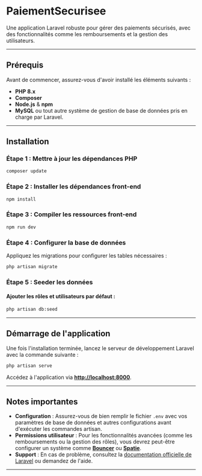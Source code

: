 # **PaiementSecurisee**

Une application Laravel robuste pour gérer des paiements sécurisés, avec des fonctionnalités comme les remboursements et la gestion des utilisateurs.

---

## **Prérequis**

Avant de commencer, assurez-vous d'avoir installé les éléments suivants :

- **PHP 8.x**  
- **Composer**  
- **Node.js** & **npm**  
- **MySQL** ou tout autre système de gestion de base de données pris en charge par Laravel.  

---

## **Installation**

### Étape 1 : Mettre à jour les dépendances PHP
```bash
composer update
```

### Étape 2 : Installer les dépendances front-end
```bash
npm install
```

### Étape 3 : Compiler les ressources front-end
```bash
npm run dev
```

### Étape 4 : Configurer la base de données
Appliquez les migrations pour configurer les tables nécessaires :  
```bash
php artisan migrate
```

### Étape 5 : Seeder les données
#### Ajouter les rôles et utilisateurs par défaut :
```bash
php artisan db:seed
```

---

## **Démarrage de l'application**

Une fois l'installation terminée, lancez le serveur de développement Laravel avec la commande suivante :  
```bash
php artisan serve
```
Accédez à l'application via [**http://localhost:8000**](http://localhost:8000).

---

## **Notes importantes**

- **Configuration** : Assurez-vous de bien remplir le fichier `.env` avec vos paramètres de base de données et autres configurations avant d'exécuter les commandes artisan.  
- **Permissions utilisateur** : Pour les fonctionnalités avancées (comme les remboursements ou la gestion des rôles), vous devrez peut-être configurer un système comme [**Bouncer**](https://github.com/JosephSilber/bouncer) ou [**Spatie**](https://spatie.be/docs/laravel-permission).  
- **Support** : En cas de problème, consultez la [documentation officielle de Laravel](https://laravel.com/docs) ou demandez de l'aide.  

---

